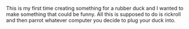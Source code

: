 This is my first time creating something for a rubber duck and I wanted to make something that could be funny.
  All this is supposed to do is rickroll and then parrot whatever computer you decide to plug your duck into.
